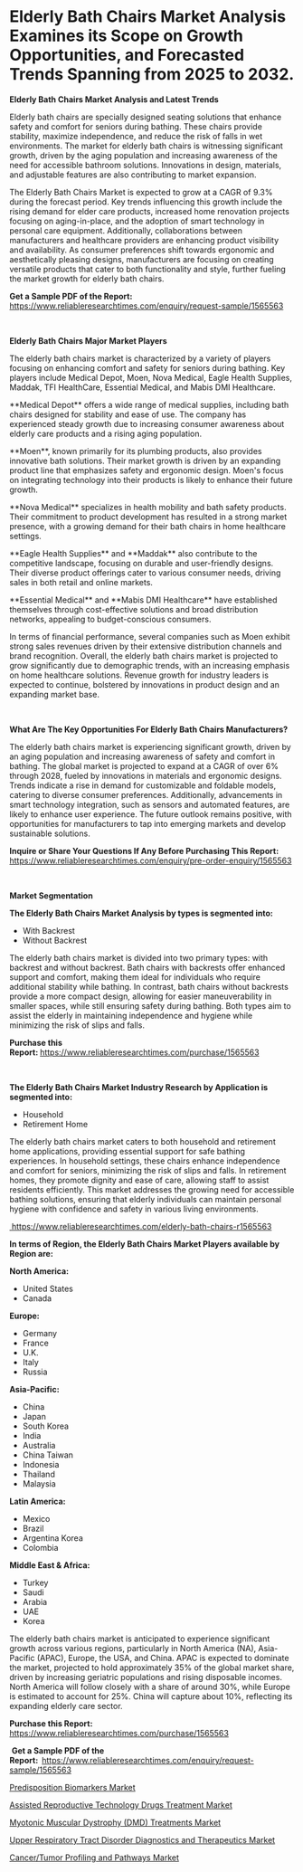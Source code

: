 <p><h1>Elderly Bath Chairs Market Analysis Examines its Scope on Growth Opportunities, and Forecasted Trends Spanning from 2025 to 2032.</h1></p><p><strong>Elderly Bath Chairs Market Analysis and Latest Trends</strong></p>
<p><p>Elderly bath chairs are specially designed seating solutions that enhance safety and comfort for seniors during bathing. These chairs provide stability, maximize independence, and reduce the risk of falls in wet environments. The market for elderly bath chairs is witnessing significant growth, driven by the aging population and increasing awareness of the need for accessible bathroom solutions. Innovations in design, materials, and adjustable features are also contributing to market expansion. </p><p>The Elderly Bath Chairs Market is expected to grow at a CAGR of 9.3% during the forecast period. Key trends influencing this growth include the rising demand for elder care products, increased home renovation projects focusing on aging-in-place, and the adoption of smart technology in personal care equipment. Additionally, collaborations between manufacturers and healthcare providers are enhancing product visibility and availability. As consumer preferences shift towards ergonomic and aesthetically pleasing designs, manufacturers are focusing on creating versatile products that cater to both functionality and style, further fueling the market growth for elderly bath chairs.</p></p>
<p><strong>Get a Sample PDF of the Report:&nbsp;</strong> <a href="https://www.reliableresearchtimes.com/enquiry/request-sample/1565563?utm_campaign=2218&utm_medium=2&utm_source=Github&utm_content=ia&utm_term=03032025&utm_id=elderly-bath-chairs">https://www.reliableresearchtimes.com/enquiry/request-sample/1565563</a></p>
<p>&nbsp;</p>
<p><strong>Elderly Bath Chairs Major Market Players</strong></p>
<p><p>The elderly bath chairs market is characterized by a variety of players focusing on enhancing comfort and safety for seniors during bathing. Key players include Medical Depot, Moen, Nova Medical, Eagle Health Supplies, Maddak, TFI HealthCare, Essential Medical, and Mabis DMI Healthcare.</p><p>**Medical Depot** offers a wide range of medical supplies, including bath chairs designed for stability and ease of use. The company has experienced steady growth due to increasing consumer awareness about elderly care products and a rising aging population.</p><p>**Moen**, known primarily for its plumbing products, also provides innovative bath solutions. Their market growth is driven by an expanding product line that emphasizes safety and ergonomic design. Moen's focus on integrating technology into their products is likely to enhance their future growth.</p><p>**Nova Medical** specializes in health mobility and bath safety products. Their commitment to product development has resulted in a strong market presence, with a growing demand for their bath chairs in home healthcare settings.</p><p>**Eagle Health Supplies** and **Maddak** also contribute to the competitive landscape, focusing on durable and user-friendly designs. Their diverse product offerings cater to various consumer needs, driving sales in both retail and online markets.</p><p>**Essential Medical** and **Mabis DMI Healthcare** have established themselves through cost-effective solutions and broad distribution networks, appealing to budget-conscious consumers.</p><p>In terms of financial performance, several companies such as Moen exhibit strong sales revenues driven by their extensive distribution channels and brand recognition. Overall, the elderly bath chairs market is projected to grow significantly due to demographic trends, with an increasing emphasis on home healthcare solutions. Revenue growth for industry leaders is expected to continue, bolstered by innovations in product design and an expanding market base.</p></p>
<p>&nbsp;</p>
<p><strong>What Are The Key Opportunities For Elderly Bath Chairs Manufacturers?</strong></p>
<p><p>The elderly bath chairs market is experiencing significant growth, driven by an aging population and increasing awareness of safety and comfort in bathing. The global market is projected to expand at a CAGR of over 6% through 2028, fueled by innovations in materials and ergonomic designs. Trends indicate a rise in demand for customizable and foldable models, catering to diverse consumer preferences. Additionally, advancements in smart technology integration, such as sensors and automated features, are likely to enhance user experience. The future outlook remains positive, with opportunities for manufacturers to tap into emerging markets and develop sustainable solutions.</p></p>
<p><strong>Inquire or Share Your Questions If Any Before Purchasing This Report:</strong> <a href="https://www.reliableresearchtimes.com/enquiry/pre-order-enquiry/1565563?utm_campaign=2218&utm_medium=2&utm_source=Github&utm_content=ia&utm_term=03032025&utm_id=elderly-bath-chairs">https://www.reliableresearchtimes.com/enquiry/pre-order-enquiry/1565563</a></p>
<p>&nbsp;</p>
<p><strong>Market Segmentation</strong></p>
<p><strong>The Elderly Bath Chairs Market Analysis by types is segmented into:</strong></p>
<p><ul><li>With Backrest</li><li>Without Backrest</li></ul></p>
<p><p>The elderly bath chairs market is divided into two primary types: with backrest and without backrest. Bath chairs with backrests offer enhanced support and comfort, making them ideal for individuals who require additional stability while bathing. In contrast, bath chairs without backrests provide a more compact design, allowing for easier maneuverability in smaller spaces, while still ensuring safety during bathing. Both types aim to assist the elderly in maintaining independence and hygiene while minimizing the risk of slips and falls.</p></p>
<p><strong>Purchase this Report:&nbsp;</strong><a href="https://www.reliableresearchtimes.com/purchase/1565563?utm_campaign=2218&utm_medium=2&utm_source=Github&utm_content=ia&utm_term=03032025&utm_id=elderly-bath-chairs">https://www.reliableresearchtimes.com/purchase/1565563</a></p>
<p>&nbsp;</p>
<p><strong>The Elderly Bath Chairs Market Industry Research by Application is segmented into:</strong></p>
<p><ul><li>Household</li><li>Retirement Home</li></ul></p>
<p><p>The elderly bath chairs market caters to both household and retirement home applications, providing essential support for safe bathing experiences. In household settings, these chairs enhance independence and comfort for seniors, minimizing the risk of slips and falls. In retirement homes, they promote dignity and ease of care, allowing staff to assist residents efficiently. This market addresses the growing need for accessible bathing solutions, ensuring that elderly individuals can maintain personal hygiene with confidence and safety in various living environments.</p></p>
<p><a href="https://www.reliableresearchtimes.com/elderly-bath-chairs-r1565563?utm_campaign=2218&utm_medium=2&utm_source=Github&utm_content=ia&utm_term=03032025&utm_id=elderly-bath-chairs">&nbsp;https://www.reliableresearchtimes.com/elderly-bath-chairs-r1565563</a></p>
<p><strong>In terms of Region, the Elderly Bath Chairs Market Players available by Region are:</strong></p>
<p>
    <p> <strong> North America: </strong>
        <ul>
            <li>United States</li>
            <li>Canada</li>
        </ul>
        </p> 
    <p> <strong> Europe: </strong>
        <ul>
            <li>Germany</li>
            <li>France</li>
            <li>U.K.</li>
            <li>Italy</li>
            <li>Russia</li>
        </ul>
        </p> 
    <p> <strong> Asia-Pacific: </strong>
        <ul>
            <li>China</li>
            <li>Japan</li>
            <li>South Korea</li>
            <li>India</li>
            <li>Australia</li>
            <li>China Taiwan</li>
            <li>Indonesia</li>
            <li>Thailand</li>
            <li>Malaysia</li>
        </ul>
        </p> 
    <p> <strong> Latin America: </strong>
        <ul>
            <li>Mexico</li>
            <li>Brazil</li>
            <li>Argentina Korea</li>
            <li>Colombia</li>
        </ul>
        </p> 
    <p> <strong> Middle East & Africa: </strong>
        <ul>
            <li>Turkey</li>
            <li>Saudi</li>
            <li>Arabia</li>
            <li>UAE</li>
            <li>Korea</li>
        </ul>
    </p>
    </p>
<p><p>The elderly bath chairs market is anticipated to experience significant growth across various regions, particularly in North America (NA), Asia-Pacific (APAC), Europe, the USA, and China. APAC is expected to dominate the market, projected to hold approximately 35% of the global market share, driven by increasing geriatric populations and rising disposable incomes. North America will follow closely with a share of around 30%, while Europe is estimated to account for 25%. China will capture about 10%, reflecting its expanding elderly care sector.</p></p>
<p><strong>Purchase this Report: </strong><a href="https://www.reliableresearchtimes.com/purchase/1565563?utm_campaign=2218&utm_medium=2&utm_source=Github&utm_content=ia&utm_term=03032025&utm_id=elderly-bath-chairs">https://www.reliableresearchtimes.com/purchase/1565563</a></p>
<p>&nbsp;<strong>Get a Sample PDF of the Report:&nbsp;&nbsp;</strong><a href="https://www.reliableresearchtimes.com/enquiry/request-sample/1565563?utm_campaign=2218&utm_medium=2&utm_source=Github&utm_content=ia&utm_term=03032025&utm_id=elderly-bath-chairs">https://www.reliableresearchtimes.com/enquiry/request-sample/1565563</a></p>
<p><strong></strong></p>
<p><p><a href="https://github.com/prosalinda88/Market-Research-Report-List-7/blob/main/predisposition-biomarkers-market.md?utm_campaign=2218&utm_medium=2&utm_source=Github&utm_content=ia&utm_term=03032025&utm_id=elderly-bath-chairs">Predisposition Biomarkers Market</a></p><p><a href="https://github.com/NarcisoFerry/Market-Research-Report-List-1/blob/main/assisted-reproductive-technology-drugs-treatment-market.md?utm_campaign=2218&utm_medium=2&utm_source=Github&utm_content=ia&utm_term=03032025&utm_id=elderly-bath-chairs">Assisted Reproductive Technology Drugs Treatment Market</a></p><p><a href="https://github.com/kathiestrine5ty/Market-Research-Report-List-1/blob/main/myotonic-muscular-dystrophy-dmd-treatments-market.md?utm_campaign=2218&utm_medium=2&utm_source=Github&utm_content=ia&utm_term=03032025&utm_id=elderly-bath-chairs">Myotonic Muscular Dystrophy (DMD) Treatments Market</a></p><p><a href="https://github.com/globismark/Market-Research-Report-List-6/blob/main/upper-respiratory-tract-disorder-diagnostics-and-therapeutics-market.md?utm_campaign=2218&utm_medium=2&utm_source=Github&utm_content=ia&utm_term=03032025&utm_id=elderly-bath-chairs">Upper Respiratory Tract Disorder Diagnostics and Therapeutics Market</a></p><p><a href="https://github.com/FosterFahey91/Market-Research-Report-List-1/blob/main/cancertumor-profiling-and-pathways-market.md?utm_campaign=2218&utm_medium=2&utm_source=Github&utm_content=ia&utm_term=03032025&utm_id=elderly-bath-chairs">Cancer/Tumor Profiling and Pathways Market</a></p></p>